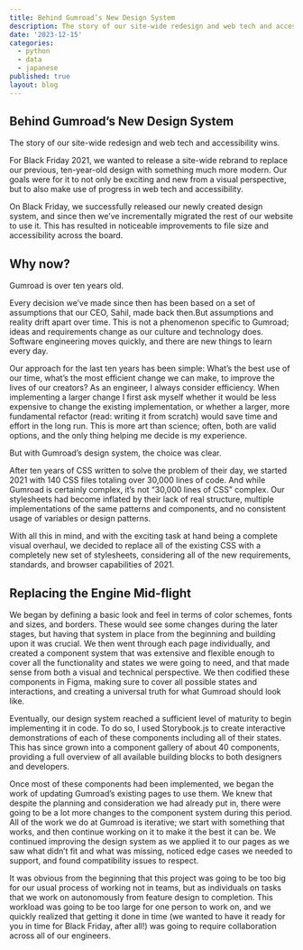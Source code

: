 ```yaml
---
title: Behind Gumroad’s New Design System
description: The story of our site-wide redesign and web tech and accessibility wins.
date: '2023-12-15'
categories:
  - python
  - data
  - japanese
published: true
layout: blog
---
```


## Behind Gumroad’s New Design System

The story of our site-wide redesign and web tech and accessibility wins.


For Black Friday 2021, we wanted to release a site-wide rebrand to replace our previous, ten-year-old design with something much more modern. Our goals were for it to not only be exciting and new from a visual perspective, but to also make use of progress in web tech and accessibility.

On Black Friday, we successfully released our newly created design system, and since then we’ve incrementally migrated the rest of our website to use it. This has resulted in noticeable improvements to file size and accessibility across the board.


## Why now?


Gumroad is over ten years old.

Every decision we’ve made since then has been based on a set of assumptions that our CEO, Sahil, made back then.But assumptions and reality drift apart over time. This is not a phenomenon specific to Gumroad; ideas and requirements change as our culture and technology does. Software engineering moves quickly, and there are new things to learn every day.

Our approach for the last ten years has been simple: What’s the best use of our time, what’s the most efficient change we can make, to improve the lives of our creators? As an engineer, I always consider efficiency. When implementing a larger change I first ask myself whether it would be less expensive to change the existing implementation, or whether a larger, more fundamental refactor (read: writing it from scratch) would save time and effort in the long run. This is more art than science; often, both are valid options, and the only thing helping me decide is my experience.

But with Gumroad’s design system, the choice was clear.

After ten years of CSS written to solve the problem of their day, we started 2021 with 140 CSS files totaling over 30,000 lines of code. And while Gumroad is certainly complex, it’s not “30,000 lines of CSS” complex. Our stylesheets had become inflated by their lack of real structure, multiple implementations of the same patterns and components, and no consistent usage of variables or design patterns.

With all this in mind, and with the exciting task at hand being a complete visual overhaul, we decided to replace all of the existing CSS with a completely new set of stylesheets, considering all of the new requirements, standards, and browser capabilities of 2021.


## Replacing the Engine Mid-flight


We began by defining a basic look and feel in terms of color schemes, fonts and sizes, and borders. These would see some changes during the later stages, but having that system in place from the beginning and building upon it was crucial. We then went through each page individually, and created a component system that was extensive and flexible enough to cover all the functionality and states we were going to need, and that made sense from both a visual and technical perspective. We then codified these components in Figma, making sure to cover all possible states and interactions, and creating a universal truth for what Gumroad should look like.

Eventually, our design system reached a sufficient level of maturity to begin implementing it in code. To do so, I used Storybook.js to create interactive demonstrations of each of these components including all of their states. This has since grown into a component gallery of about 40 components, providing a full overview of all available building blocks to both designers and developers.

Once most of these components had been implemented, we began the work of updating Gumroad’s existing pages to use them. We knew that despite the planning and consideration we had already put in, there were going to be a lot more changes to the component system during this period. All of the work we do at Gumroad is iterative; we start with something that works, and then continue working on it to make it the best it can be. We continued improving the design system as we applied it to our pages as we saw what didn’t fit and what was missing, noticed edge cases we needed to support, and found compatibility issues to respect.

It was obvious from the beginning that this project was going to be too big for our usual process of working not in teams, but as individuals on tasks that we work on autonomously from feature design to completion. This workload was going to be too large for one person to work on, and we quickly realized that getting it done in time (we wanted to have it ready for you in time for Black Friday, after all!) was going to require collaboration across all of our engineers.

